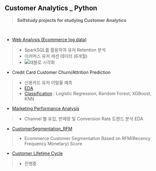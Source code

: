 
## Customer Analytics _ Python
>  **Selfstudy projects for studying Customer Analytics**

</br>

* [Web Analysis (Ecommerce log data)](https://nbviewer.jupyter.org/github/ttobaegi/Selfstudy_python/blob/main/Customer%20Analytics/WebAnalytics_Spark_EDA.ipynb)
>  * SparkSQL를 활용하여 유저 Retention 분석
>  * 이커머스 유저 세션 데이터 (6개월)
>  * ![태블로 시각화](../../../../visualization/Retention.gif)

* Credit Card Customer Churn/Attrition Prediction
>  * 신용카드 유저 이탈율 예측
>  * [EDA](https://nbviewer.jupyter.org/github/ttobaegi/Selfstudy_python/blob/main/Customer%20Analytics/CreditCardCustomerChurn_EDA.ipynb) 
>  * [Classification](https://nbviewer.jupyter.org/github/ttobaegi/Selfstudy_python/blob/main/Customer%20Analytics/CreditCardCustomerChurn_Modeling.ipynb)  : Logistic Regression, Random Forest, XGBoost, KNN

* [Marketing Performance Analysis](https://nbviewer.jupyter.org/github/ttobaegi/Selfstudy_python/blob/main/Customer%20Analytics/MarketingAnalysis_EDA.ipynb)  
>  * Channel 별 유입, 판매량 및 Conversion Rate 트렌드 분석 EDA

* [CustomerSegmentation_RFM](https://nbviewer.jupyter.org/github/ttobaegi/Selfstudy_python/blob/main/Customer%20Analytics/CustomerSegmentation_RFM.ipynb)
>  * Ecommerce Customer Segmentation Based on RFM(Recency Frequency Monetary) Score

* [Customer Lifetime Cycle ](https://nbviewer.jupyter.org/github/ttobaegi/Selfstudy_python/blob/main/Customer%20Analytics/CustomerAnalysis%28CLV%2CAttritionPatterns%2CClustering%29.ipynb)
>  * 진행중

